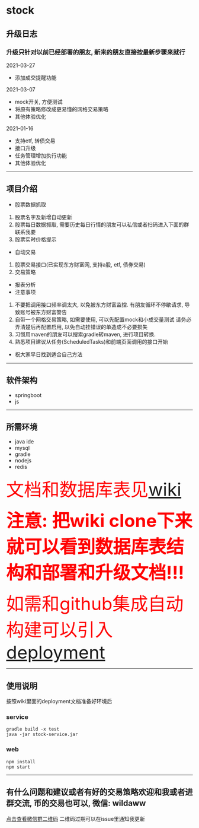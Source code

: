 # stock

## 升级日志
### 升级只针对以前已经部署的朋友, 新来的朋友直接按最新步骤来就行

2021-03-27
- 添加成交提醒功能

2021-03-07
- mock开关, 方便测试
- 将原有策略修改成更易懂的网格交易策略
- 其他体验优化

2021-01-16
- 支持etf, 转债交易
- 接口升级
- 任务管理增加执行功能
- 其他体验优化

------------


## 项目介绍
- 股票数据抓取
 1. 股票名字及新增自动更新
 2. 股票每日数据抓取, 需要历史每日行情的朋友可以私信或者扫码进入下面的群联系我要
 3. 股票实时价格提示
- 自动交易
 1. 股票交易接口(已实现东方财富网, 支持a股, etf, 债券交易)
 2. 交易策略
- 报表分析
- 注意事项
 1. 不要把调用接口频率调太大, 以免被东方财富监控. 有朋友循环不停歇请求, 导致账号被东方财富警告
 2. 自带一个网格交易策略, 如需要使用, 可以先配置mock和小成交量测试 请务必弄清楚后再配置启用, 以免自动挂错误的单造成不必要损失
 3. 习惯用maven的朋友可以搜索gradle转maven, 进行项目转换.
 4. 熟悉项目建议从任务(ScheduledTasks)和前端页面调用的接口开始
- 祝大家早日找到适合自己方法

------------


## 软件架构
- springboot
- js

------------


## 所需环境
- java ide
- mysql
- gradle
- nodejs
- redis

<font color="red" size=8>文档和数据库表见[wiki](https://github.com/bosspen1/stock/wiki)</font>

<font color="red" size=10>**注意: 把wiki clone下来就可以看到数据库表结构和部署和升级文档!!!**</font>

<font color="red" size=8>如需和github集成自动构建可以引入[deployment](https://github.com/bosspen1/deployment)</font>

------------


## 使用说明

按照wiki里面的deployment文档准备好环境后

### service
```shell
gradle build -x test
java -jar stock-service.jar
```

### web
```shell
npm install
npm start
```

------------

## 有什么问题和建议或者有好的交易策略欢迎和我或者进群交流, 币的交易也可以, 微信: wildaww
[点击查看微信群二维码](http://qr6bfm2nk.hn-bkt.clouddn.com/wechat.jpg)
二维码过期可以在issue里通知我更新
